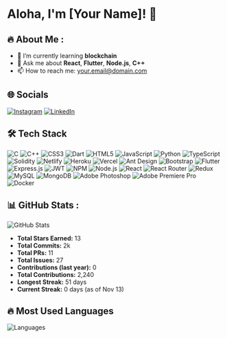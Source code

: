 # Aloha, I'm [Your Name]! 👋

## 🔥 About Me :
- 🌱 I’m currently learning **blockchain**
- 💬 Ask me about **React**, **Flutter**, **Node.js**, **C++**
- 📫 How to reach me: [your.email@domain.com](mailto:your.email@domain.com)

## 🌐 Socials
[![Instagram](https://img.shields.io/badge/Instagram-%23E4405F.svg?logo=instagram&logoColor=white)](https://instagram.com/yourusername) 
[![LinkedIn](https://img.shields.io/badge/LinkedIn-%230077B5.svg?logo=linkedin&logoColor=white)](https://www.linkedin.com/in/yatharththapa) 

## 🛠 Tech Stack
![C](https://img.shields.io/badge/C-%2300599C.svg?style=flat&logo=c&logoColor=white)
![C++](https://img.shields.io/badge/C++-%2300599C.svg?style=flat&logo=c%2B%2B&logoColor=white)
![CSS3](https://img.shields.io/badge/CSS3-%231572B6.svg?style=flat&logo=css3&logoColor=white)
![Dart](https://img.shields.io/badge/Dart-%230175C2.svg?style=flat&logo=dart&logoColor=white)
![HTML5](https://img.shields.io/badge/HTML5-%23E34F26.svg?style=flat&logo=html5&logoColor=white)
![JavaScript](https://img.shields.io/badge/JavaScript-%23F7DF1E.svg?style=flat&logo=javascript&logoColor=black)
![Python](https://img.shields.io/badge/Python-%2314354C.svg?style=flat&logo=python&logoColor=white)
![TypeScript](https://img.shields.io/badge/TypeScript-%23007ACC.svg?style=flat&logo=typescript&logoColor=white)
![Solidity](https://img.shields.io/badge/Solidity-%23363636.svg?style=flat&logo=solidity&logoColor=white)
![Netlify](https://img.shields.io/badge/Netlify-%2300C7B7.svg?style=flat&logo=netlify&logoColor=white)
![Heroku](https://img.shields.io/badge/Heroku-%23430098.svg?style=flat&logo=heroku&logoColor=white)
![Vercel](https://img.shields.io/badge/Vercel-%23000000.svg?style=flat&logo=vercel&logoColor=white)
![Ant Design](https://img.shields.io/badge/AntDesign-%230170FE.svg?style=flat&logo=ant-design&logoColor=white)
![Bootstrap](https://img.shields.io/badge/Bootstrap-%23563D7C.svg?style=flat&logo=bootstrap&logoColor=white)
![Flutter](https://img.shields.io/badge/Flutter-%2302569B.svg?style=flat&logo=flutter&logoColor=white)
![Express.js](https://img.shields.io/badge/Express.js-%23404D59.svg?style=flat&logo=express&logoColor=white)
![JWT](https://img.shields.io/badge/JWT-%23000000.svg?style=flat&logo=json-web-tokens&logoColor=white)
![NPM](https://img.shields.io/badge/NPM-%23CB3837.svg?style=flat&logo=npm&logoColor=white)
![Node.js](https://img.shields.io/badge/Node.js-%23339933.svg?style=flat&logo=node.js&logoColor=white)
![React](https://img.shields.io/badge/React-%2361DAFB.svg?style=flat&logo=react&logoColor=black)
![React Router](https://img.shields.io/badge/ReactRouter-%23CA4245.svg?style=flat&logo=react-router&logoColor=white)
![Redux](https://img.shields.io/badge/Redux-%23764ABC.svg?style=flat&logo=redux&logoColor=white)
![MySQL](https://img.shields.io/badge/MySQL-%234479A1.svg?style=flat&logo=mysql&logoColor=white)
![MongoDB](https://img.shields.io/badge/MongoDB-%2347A248.svg?style=flat&logo=mongodb&logoColor=white)
![Adobe Photoshop](https://img.shields.io/badge/Adobe%20Photoshop-%2331A8FF.svg?style=flat&logo=adobephotoshop&logoColor=white)
![Adobe Premiere Pro](https://img.shields.io/badge/Adobe%20Premiere%20Pro-%239999FF.svg?style=flat&logo=adobepremierepro&logoColor=white)
![Docker](https://img.shields.io/badge/Docker-%232496ED.svg?style=flat&logo=docker&logoColor=white)

## 📊 GitHub Stats :
![GitHub Stats](https://github-readme-stats.vercel.app/api?username=yatharth09&show_icons=true&theme=dark)

- **Total Stars Earned:** 13
- **Total Commits:** 2k
- **Total PRs:** 11
- **Total Issues:** 27
- **Contributions (last year):** 0
- **Total Contributions:** 2,240
- **Longest Streak:** 51 days
- **Current Streak:** 0 days (as of Nov 13)

## 🔥 Most Used Languages
![Languages](https://github-readme-stats.vercel.app/api/top-langs/?username=yatharth09&layout=compact&theme=dark)


<!--
**yatharth09/yatharth09** is a ✨ _special_ ✨ repository because its `README.md` (this file) appears on your GitHub profile.

Here are some ideas to get you started:

- 🔭 I’m currently working on ...
- 🌱 I’m currently learning ...
- 👯 I’m looking to collaborate on ...
- 🤔 I’m looking for help with ...
- 💬 Ask me about ...
- 📫 How to reach me: ...
- 😄 Pronouns: ...
- ⚡ Fun fact: ...
-->
